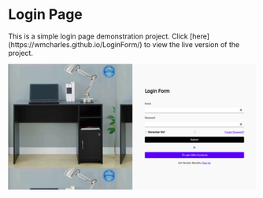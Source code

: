 # Login Page 

<p> 
    This is a simple login page demonstration project. Click [here](https://wmcharles.github.io/LoginForm/) to view the live version of the project.
</p>

![image](https://github.com/WMCharles/LoginForm/blob/main/login.png)